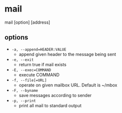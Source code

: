 mail
===

mail [option] [address]

options
-
- `-a, --append=HEADER:VALUE`
  - append given header to the message being sent
- `-e, --exit`
  - return true if mail exists
- `-E, --exec=COMMAND`
  - execute COMMAND
- `-f, --file[=URL]`
  - operate on given mailbox URL.  Default is ~/mbox
- `-F, --byname`
  - save messages according to sender
- `-p, --print`
  - print all mail to standard output
